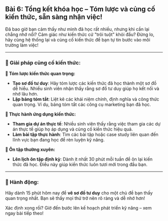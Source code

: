 ## Bài 6: Tổng kết khóa học – Tóm lược và củng cố kiến thức, sẵn sàng nhận việc!

Đã bao giờ bạn cảm thấy như mình đã học rất nhiều, nhưng khi cần lại chẳng nhớ nổi? Cảm giác như kiến thức cứ "trôi tuột" khỏi đầu? Đừng lo, hãy cùng hệ thống lại và củng cố kiến thức để bạn tự tin bước vào môi trường làm việc!

---

### 📌 Giải pháp củng cố kiến thức:

**🔹 Tóm lược kiến thức quan trọng:**
- **Tạo sơ đồ tư duy**: Hãy tóm lược các kiến thức đã học thành một sơ đồ dễ hiểu. Nhiều sinh viên nhận thấy rằng sơ đồ tư duy giúp họ kết nối và nhớ lâu hơn.
- **Lập bảng tóm tắt**: Liệt kê các khái niệm chính, định nghĩa và công thức quan trọng. Ví dụ, bảng tóm tắt các công cụ marketing bạn đã học.

**🔹 Thực hành ứng dụng kiến thức:**
- **Tham gia dự án thực tế**: Nhiều sinh viên thấy rằng việc tham gia các dự án thực tế giúp họ áp dụng và củng cố kiến thức hiệu quả.
- **Làm bài tập thực hành**: Tìm các bài tập hoặc case study liên quan đến lĩnh vực bạn đang học để rèn luyện kỹ năng.

**🔹 Ôn tập thường xuyên:**
- **Lên lịch ôn tập định kỳ**: Dành ít nhất 30 phút mỗi tuần để ôn lại kiến thức đã học. Điều này giúp kiến thức luôn tươi mới trong đầu bạn.

---

### 🚀 Hành động:

Hãy dành 15 phút hôm nay để **vẽ sơ đồ tư duy** cho một chủ đề bạn thấy quan trọng nhất. Bạn sẽ thấy mọi thứ trở nên rõ ràng và dễ nhớ hơn!

Xác định xong rồi? Giờ đến bước lên kế hoạch phát triển kỹ năng – xem ngay bài tiếp theo!